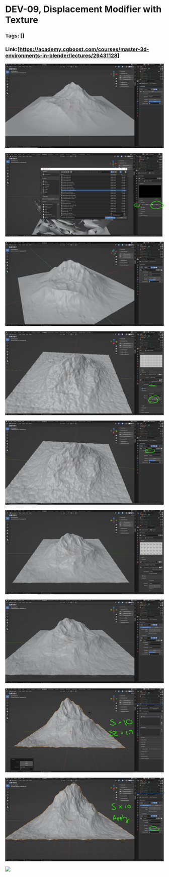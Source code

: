 # DEV-09, Displacement Modifier with Texture
### Tags: []
### Link:[<https://academy.cgboost.com/courses/master-3d-environments-in-blender/lectures/29431128>]

![](../images/DEV-09/DEV-09-A1.png)

![](../images/DEV-09/DEV-09-A2.png)

![](../images/DEV-09/DEV-09-A3.png)

![](../images/DEV-09/DEV-09-A4.png)

![](../images/DEV-09/DEV-09-A5.png)

![](../images/DEV-09/DEV-09-A6.png)

![](../images/DEV-09/DEV-09-A7.png)

![](../images/DEV-09/DEV-09-A8.png)

![](../images/DEV-09/DEV-09-A9.png)

![](../images/DEV-09/DEV-09-A10.png)
